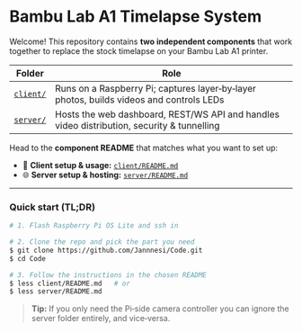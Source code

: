 # Bambu Lab A1 Timelapse System

Welcome! This repository contains **two independent components** that work together to replace the stock timelapse on your Bambu Lab A1 printer.

| Folder | Role |
|--------|------|
| [`client/`](client/README.md) | Runs on a Raspberry Pi; captures layer‑by‑layer photos, builds videos and controls LEDs |
| [`server/`](server/README.md) | Hosts the web dashboard, REST/WS API and handles video distribution, security & tunnelling |

Head to the **component README** that matches what you want to set up:

- 👷 **Client setup & usage:** [`client/README.md`](client/README.md)
- 🌐 **Server setup & hosting:** [`server/README.md`](server/README.md)

---

### Quick start (TL;DR)
```bash
# 1. Flash Raspberry Pi OS Lite and ssh in

# 2. Clone the repo and pick the part you need
$ git clone https://github.com/Jannnesi/Code.git
$ cd Code

# 3. Follow the instructions in the chosen README
$ less client/README.md   # or
$ less server/README.md
```

> **Tip:** If you only need the Pi‑side camera controller you can ignore the server folder entirely, and vice‑versa.

